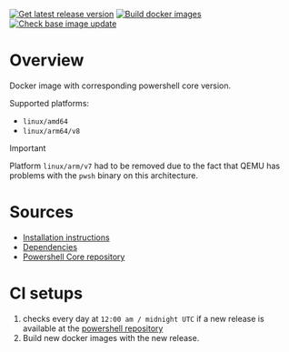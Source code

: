 [![Get latest release version](https://github.com/clowa/docker-powershell-core/actions/workflows/get-latest-release.yaml/badge.svg)](https://github.com/clowa/docker-powershell-core/actions/workflows/get-latest-release.yaml)
[![Build docker images](https://github.com/clowa/docker-powershell-core/actions/workflows/docker-buildx.yaml/badge.svg)](https://github.com/clowa/docker-powershell-core/actions/workflows/docker-buildx.yaml)
[![Check base image update](https://github.com/clowa/docker-powershell-core/actions/workflows/check-base-image-update.yaml/badge.svg)](https://github.com/clowa/docker-powershell-core/actions/workflows/check-base-image-update.yaml)

# Overview

Docker image with corresponding powershell core version.

Supported platforms:

- `linux/amd64`
- `linux/arm64/v8`

> [!IMPORTANT]
> Platform `linux/arm/v7` had to be removed due to the fact that QEMU has problems with the `pwsh` binary on this architecture.

# Sources

- [Installation instructions](https://docs.microsoft.com/de-de/powershell/scripting/install/installing-powershell-on-linux?view=powershell-7.2#installation---binary-archives)
- [Dependencies](https://docs.microsoft.com/de-de/dotnet/core/install/linux-ubuntu#dependencies)
- [Powershell Core repository](https://github.com/PowerShell/PowerShell)

# CI setups

1. checks every day at `12:00 am / midnight UTC` if a new release is available at the [powershell repository](https://github.com/powershell/powershell)
2. Build new docker images with the new release.
